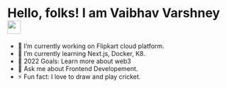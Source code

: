 # Hello, folks! I am Vaibhav Varshney<img src="https://raw.githubusercontent.com/MartinHeinz/MartinHeinz/master/wave.gif" width="30px">

- 🔭 I’m currently working on Flipkart cloud platform.
- 🌱 I’m currently learning Next.js, Docker, K8.
- 🥅 2022 Goals: Learn more about web3
- 💬 Ask me about Frontend Developement.
- ⚡ Fun fact: I love to draw and play cricket.


